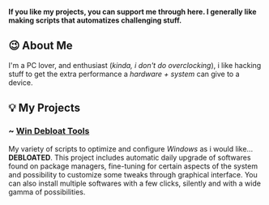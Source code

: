 **If you like my projects, you can support me through here. I generally like making scripts that automatizes challenging stuff.**

## 😉 About Me

I'm a PC lover, and enthusiast (_kinda, i don't do overclocking_), i like hacking stuff to get the extra performance a _hardware + system_ can give to a device.

## 💡 My Projects

### ~ [Win Debloat Tools](https://github.com/LeDragoX/Win-Debloat-Tools)

My variety of scripts to optimize and configure _Windows_ as i would like... **DEBLOATED**. This project includes automatic daily upgrade of softwares found on package managers, fine-tuning for certain aspects of the system and possibility to customize some tweaks through graphical interface. You can also install multiple softwares with a few clicks, silently and with a wide gamma of possibilities.

<!--

I can't save this on any repo, so i'm saving here (at least makes sense)

-->
